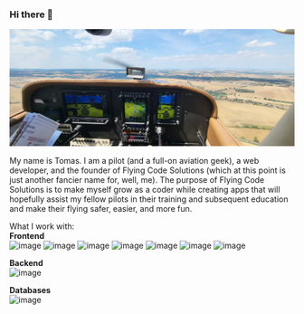 ### Hi there 👋

![Cockpit of C172 OK-TOC](https://github.com/flying-code-solutions/flying-code-solutions/blob/main/img-c172-glass-cockpit.jpg?raw=true)

My name is Tomas. I am a pilot (and a full-on aviation geek), a web developer, and the founder of Flying Code Solutions (which at this point is just another fancier name for, well, me). The purpose of Flying Code Solutions is to make myself grow as a coder while creating apps that will hopefully assist my fellow pilots in their training and subsequent education and make their flying safer, easier, and more fun.

What I work with:  
**Frontend**  
![image](https://img.shields.io/badge/JavaScript-323330?style=for-the-badge&logo=javascript&logoColor=F7DF1E)
![image](https://img.shields.io/badge/TypeScript-007ACC?style=for-the-badge&logo=typescript&logoColor=white)
![image](https://img.shields.io/badge/Angular-DD0031?style=for-the-badge&logo=angular&logoColor=white)
![image](https://img.shields.io/badge/next.js-000000?style=for-the-badge&logo=nextdotjs&logoColor=white)
![image](https://img.shields.io/badge/React-20232A?style=for-the-badge&logo=react&logoColor=61DAFB)
![image](https://img.shields.io/badge/Vue.js-35495E?style=for-the-badge&logo=vuedotjs&logoColor=4FC08D)
![image](https://img.shields.io/badge/semantic%20ui%20react-35BDB2?style=for-the-badge&logo=semanticuireact&logoColor=white)

**Backend**  
![image](https://img.shields.io/badge/Node.js-339933?style=for-the-badge&logo=nodedotjs&logoColor=white)

**Databases**  
![image](https://img.shields.io/badge/MongoDB-4EA94B?style=for-the-badge&logo=mongodb&logoColor=white)

<!--
**Current goal:** Learn React hooks, advanced concepts, user authentication, route protection  
**Associated projects/repos:** test-shop

**Past activities and repos**  
Practice working with NextJS (test-shop)  
Learn/refresh React (test-notes)

**flying-code-solutions/flying-code-solutions** is a ✨ _special_ ✨ repository because its `README.md` (this file) appears on your GitHub profile.

Here are some ideas to get you started:

- 🔭 I’m currently working on ...
- 🌱 I’m currently learning ...
- 👯 I’m looking to collaborate on ...
- 🤔 I’m looking for help with ...
- 💬 Ask me about ...
- 📫 How to reach me: ...
- 😄 Pronouns: ...
- ⚡ Fun fact: ...
-->
